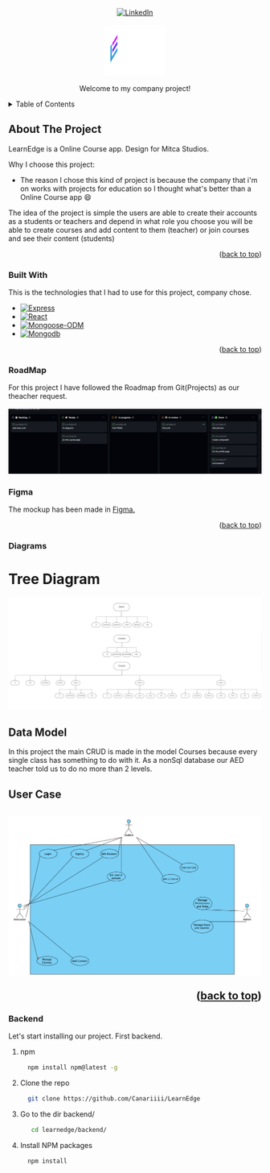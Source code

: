 <a name="readme-top"></a>

<div align="center">
  <a href="https://linkedin.com/in/josemiguelbravomendez">
    <img src="https://img.shields.io/badge/-LinkedIn-black.svg?style=for-the-badge&logo=linkedin&colorB=555" alt="LinkedIn">
  </a>
</div>

<!-- Logo -->
<br />
<div align="center">
  <img src="frontend/public/assets/img/logo.png" alt="Logo" width="120" height="100">
  <p align="center">
    Welcome to my company project!
  </p>
</div>

<!-- TABLE OF CONTENTS -->
<details>
  <summary>Table of Contents</summary>
  <ol>
    <li>
      <a href="#about-the-project">About The Project</a>
      <ul>
        <li><a href="#built-with">Built With</a></li>
      </ul>
    </li>
    <li><a href="#roadmap">RoadMap</a></li>
    <li><a href="#figma">Figma</a></li>
    <li><a href="#diagrams">Diagrams</a></li>
    <li><a href="#backend">Backend</a></li>
    
  </ol>
</details>

  <!-- ABOUT THE PROJECT -->
  ## About The Project

  LearnEdge is a Online Course app.
  Design for Mitca Studios.

  Why I choose this project:
  * The reason I chose this kind of project is because the company that i'm on works with projects for education so I thought what's better than a Online Course app :smile:

  The idea of the project is simple the users are able to create their accounts as a students or teachers and depend in what role you choose you will be able to create courses and add content to them (teacher) or join courses and see their content (students) 

  <p align="right">(<a href="#readme-top">back to top</a>)</p>

  ### Built With

  This is the technologies that I had to use for this project, company chose.

  * [![Express][Express.js]][Express-url]
  * [![React][React.js]][React-url]
  * [![Mongoose-ODM][Mongoose-ODM]][Mongoose-url]
  * [![Mongodb][Mongodb]][Mongodb-url]


  <p align="right">(<a href="#readme-top">back to top</a>)</p>

  ### RoadMap

  For this project I have followed the Roadmap from Git(Projects) as our theacher request.
  <br></br>
  <img src="backend/public/img/Roadmap.png">

  ### Figma

  The mockup has been made in <a href="https://www.figma.com/file/avrlJiOeIneXq5CDVriOe9/Mitca?type=design&node-id=0-1&mode=design&t=VaqrBnWqjKm7dp3e-0">Figma.</a>
  
  <p align="right">(<a href="#readme-top">back to top</a>)</p>

  ### Diagrams

  <h1>Tree Diagram</h1>
  <img src="backend/public/img/treeDiagram.png"></img>
  <h2>Data Model</h2>
  <p>
    In this project the main CRUD is made in the model Courses because every single class has something to do with it. As a nonSql database our AED teacher told us to do no more than 2 levels.
  </p>
  <h2>User Case<h2>
  <img src="backend/public/img/useCase.png"></img>
  
  <p><p align="right">(<a href="#readme-top">back to top</a>)</p></p>

  ### Backend

  Let's start installing our project. First backend.
  
  1. npm
     ```sh
       npm install npm@latest -g
     ```
  2. Clone the repo
     ```sh
       git clone https://github.com/Canariiii/LearnEdge
     ```
  3. Go to the dir backend/    
     ```sh
        cd learnedge/backend/
     ```
  4. Install NPM packages
     ```sh
       npm install
     ```

  [Express.js]: https://img.shields.io/badge/express.js-000000?style=for-the-badge&logo=express&logoColor=white
  [Express-url]: https://expressjs.com/
  [React.js]: https://img.shields.io/badge/React-20232A?style=for-the-badge&logo=react&logoColor=61DAFB
  [React-url]: https://reactjs.org/
  [Mongoose-ODM]: https://img.shields.io/badge/mongoose-FFA500?style=for-the-badge&logo=mongoose&logoColor=white
  [Mongoose-url]: https://mongoosejs.com/
  [Mongodb]: https://img.shields.io/badge/mongodb-47A248?style=for-the-badge&logo=mongodb&logoColor=white
  [Mongodb-url]: https://www.mongodb.com/